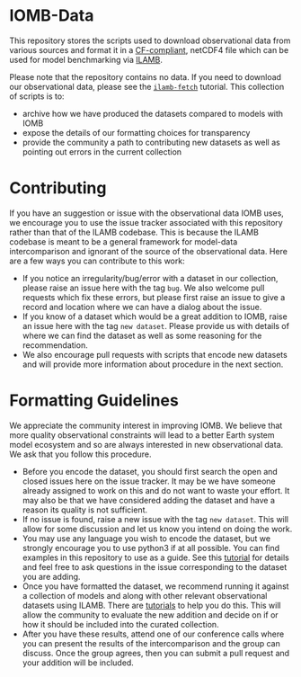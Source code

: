IOMB-Data
==========

This repository stores the scripts used to download observational data from various sources and format it in a [CF-compliant](http://cfconventions.org/), netCDF4 file which can be used for model benchmarking via [ILAMB](https://github.com/rubisco-sfa/ILAMB).

Please note that the repository contains no data. If you need to download our observational data, please see the [`ilamb-fetch`](https://www.ilamb.org/doc/ilamb_fetch.html) tutorial. This collection of scripts is to:

* archive how we have produced the datasets compared to models with IOMB
* expose the details of our formatting choices for transparency
* provide the community a path to contributing new datasets as well as pointing out errors in the current collection

Contributing
============

If you have an suggestion or issue with the observational data IOMB uses, we encourage you to use the issue tracker associated with this repository rather than that of the ILAMB codebase. This is because the ILAMB codebase is meant to be a general framework for model-data intercomparison and ignorant of the source of the observational data. Here are a few ways you can contribute to this work:

* If you notice an irregularity/bug/error with a dataset in our collection, please raise an issue here with the tag `bug`. We also welcome pull requests which fix these errors, but please first raise an issue to give a record and location where we can have a dialog about the issue.
* If you know of a dataset which would be a great addition to IOMB, raise an issue here with the tag `new dataset`. Please provide us with details of where we can find the dataset as well as some reasoning for the recommendation.
* We also encourage pull requests with scripts that encode new datasets and will provide more information about procedure in the next section.

Formatting Guidelines
=====================

We appreciate the community interest in improving IOMB. We believe that more quality observational constraints will lead to a better Earth system model ecosystem and so are always interested in new observational data. We ask that you follow this procedure.

* Before you encode the dataset, you should first search the open and closed issues here on the issue tracker. It may be we have someone already assigned to work on this and do not want to waste your effort. It may also be that we have considered adding the dataset and have a reason its quality is not sufficient.
* If no issue is found, raise a new issue with the tag `new dataset`. This will allow for some discussion and let us know you intend on doing the work.
* You may use any language you wish to encode the dataset, but we strongly encourage you to use python3 if at all possible. You can find examples in this repository to use as a guide. See this [tutorial](https://www.ilamb.org/doc/format_data.html) for details and feel free to ask questions in the issue corresponding to the dataset you are adding.
* Once you have formatted the dataset, we recommend running it against a collection of models and along with other relevant observational datasets using ILAMB. There are [tutorials](https://www.ilamb.org/doc) to help you do this. This will allow the community to evaluate the new addition and decide on if or how it should be included into the curated collection.
* After you have these results, attend one of our conference calls where you can present the results of the intercomparison and the group can discuss. Once the group agrees, then you can submit a pull request and your addition will be included.




